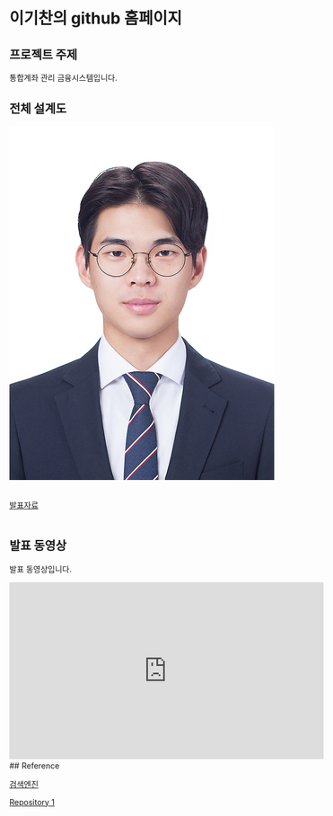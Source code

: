 # 이기찬의 github 홈페이지​

## 프로젝트 주제​

통합계좌 관리 금융시스템입니다.​

## 전체 설계도​

<img src="2160340102_이기찬.jpg.jpg"/><br> ​

[발표자료](/project.pptx)<br>​

## 발표 동영상​

발표 동영상입니다.​
<iframe width="560" height="315" src="https://www.youtube.com/embed/" frameborder="0" allowfullscreen></iframe>
## Reference​

[검색엔진](https://naver.com)​

[Repository 1](https://{github-id}.github.io/{repository-name}) 

